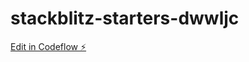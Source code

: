 # stackblitz-starters-dwwljc

[Edit in Codeflow ⚡️](https://stackblitz.com/~/github.com/prafulltellius/stackblitz-starters-dwwljc)